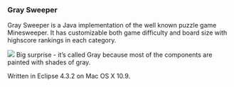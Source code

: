 ### Gray Sweeper
Gray Sweeper is a Java implementation of the well known puzzle game Minesweeper. It has customizable both game difficulty and board size with highscore rankings in each category.

![](http://emper.cz/img/graysweeper.png)
Big surprise - it’s called Gray because most of the components are painted with shades of gray.

Written in Eclipse 4.3.2 on Mac OS X 10.9.